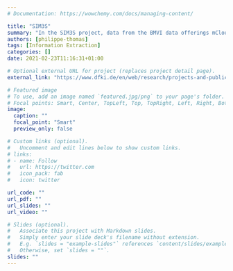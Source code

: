```yaml
---
# Documentation: https://wowchemy.com/docs/managing-content/

title: "SIM3S"
summary: "In the SIM3S project, data from the BMVI data offerings mCloud and MDM will be linked, refined and jointly analysed with other open data, user-generated content and data from individual modes of transport and other mobility-relevant companies in order to remove barriers and barriers to discrimination in everyday mobility. For the implementation of the project, state-of-the-art technologies and methods from the areas of Big Data Intelligent Analysis of mass data and artificial intelligence, in particular Natural Language Processing (NLP), are used."
authors: [philippe-thomas]
tags: [Information Extraction]
categories: []
date: 2021-02-23T11:16:31+01:00

# Optional external URL for project (replaces project detail page).
external_link: "https://www.dfki.de/en/web/research/projects-and-publications/projects-overview/project/sim3s/"

# Featured image
# To use, add an image named `featured.jpg/png` to your page's folder.
# Focal points: Smart, Center, TopLeft, Top, TopRight, Left, Right, BottomLeft, Bottom, BottomRight.
image:
  caption: ""
  focal_point: "Smart"
  preview_only: false

# Custom links (optional).
#   Uncomment and edit lines below to show custom links.
# links:
# - name: Follow
#   url: https://twitter.com
#   icon_pack: fab
#   icon: twitter

url_code: ""
url_pdf: ""
url_slides: ""
url_video: ""

# Slides (optional).
#   Associate this project with Markdown slides.
#   Simply enter your slide deck's filename without extension.
#   E.g. `slides = "example-slides"` references `content/slides/example-slides.md`.
#   Otherwise, set `slides = ""`.
slides: ""
---
```

